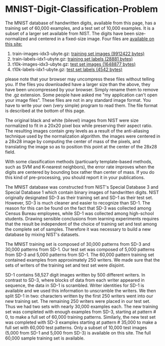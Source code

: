 # MNIST-Digit-Classification-Problem
  The MNIST database of handwritten digits, available from this page, has a training set of 60,000 examples, and a test set of 10,000 examples. It is a subset of a larger set available from NIST. The digits have been size-normalized and centered in a fixed-size image.
Four files are [available on this site:](http://yann.lecun.com/exdb/mnist/)

1. train-images-idx3-ubyte.gz:  [training set images (9912422 bytes)](http://yann.lecun.com/exdb/mnist/train-images-idx3-ubyte.gz)
2. train-labels-idx1-ubyte.gz:  [training set labels (28881 bytes)](http://yann.lecun.com/exdb/mnist/train-labels-idx1-ubyte.gz)
3. t10k-images-idx3-ubyte.gz:   [test set images (1648877 bytes)](http://yann.lecun.com/exdb/mnist/t10k-images-idx3-ubyte.gz)
4. t10k-labels-idx1-ubyte.gz:   [test set labels (4542 bytes)](http://yann.lecun.com/exdb/mnist/t10k-labels-idx1-ubyte.gz)

please note that your browser may uncompress these files without telling you. If the files you downloaded have a larger size than the above, they have been uncompressed by your browser. Simply rename them to remove the .gz extension. Some people have asked me "my application can't open your image files". These files are not in any standard image format. You have to write your own (very simple) program to read them. The file format is described at the bottom of this page.

The original black and white (bilevel) images from NIST were size normalized to fit in a 20x20 pixel box while preserving their aspect ratio. The resulting images contain grey levels as a result of the anti-aliasing technique used by the normalization algorithm. the images were centered in a 28x28 image by computing the center of mass of the pixels, and translating the image so as to position this point at the center of the 28x28 field.

With some classification methods (particuarly template-based methods, such as SVM and K-nearest neighbors), the error rate improves when the digits are centered by bounding box rather than center of mass. If you do this kind of pre-processing, you should report it in your publications.

The MNIST database was constructed from NIST's Special Database 3 and Special Database 1 which contain binary images of handwritten digits. NIST originally designated SD-3 as their training set and SD-1 as their test set. However, SD-3 is much cleaner and easier to recognize than SD-1. The reason for this can be found on the fact that SD-3 was collected among Census Bureau employees, while SD-1 was collected among high-school students. Drawing sensible conclusions from learning experiments requires that the result be independent of the choice of training set and test among the complete set of samples. Therefore it was necessary to build a new database by mixing NIST's datasets.

The MNIST training set is composed of 30,000 patterns from SD-3 and 30,000 patterns from SD-1. Our test set was composed of 5,000 patterns from SD-3 and 5,000 patterns from SD-1. The 60,000 pattern training set contained examples from approximately 250 writers. We made sure that the sets of writers of the training set and test set were disjoint.

SD-1 contains 58,527 digit images written by 500 different writers. In contrast to SD-3, where blocks of data from each writer appeared in sequence, the data in SD-1 is scrambled. Writer identities for SD-1 is available and we used this information to unscramble the writers. We then split SD-1 in two: characters written by the first 250 writers went into our new training set. The remaining 250 writers were placed in our test set. Thus we had two sets with nearly 30,000 examples each. The new training set was completed with enough examples from SD-3, starting at pattern # 0, to make a full set of 60,000 training patterns. Similarly, the new test set was completed with SD-3 examples starting at pattern # 35,000 to make a full set with 60,000 test patterns. Only a subset of 10,000 test images (5,000 from SD-1 and 5,000 from SD-3) is available on this site. The full 60,000 sample training set is available.
